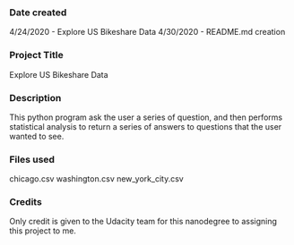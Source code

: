 ### Date created
4/24/2020 - Explore US Bikeshare Data
4/30/2020 - README.md creation

### Project Title
Explore US Bikeshare Data

### Description
This python program ask the user a series of question, and then performs statistical analysis to return
a series of answers to questions that the user wanted to see.

### Files used
chicago.csv
washington.csv
new_york_city.csv

### Credits
Only credit is given to the Udacity team for this nanodegree to assigning this project to me.

